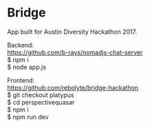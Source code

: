 # Bridge 

App built for Austin Diversity Hackathon 2017.

Backend:  
https://github.com/b-rays/nomadjs-chat-server  
$ npm i  
$ node app.js  

Frontend:  
https://github.com/rebolyte/bridge-hackathon  
$ git checkout platypus  
$ cd perspectivequasar  
$ npm i  
$ npm run dev  
